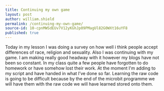 ```yaml
---
title: Continuing my own game
layout: post
author: william.shield
permalink: /continuing-my-own-game/
source-id: 10-cpnMWSdEUv7V12yKGhJp09PMagUl82G0WXt16uYF8
published: true
---
```

Today in my lesson I was doing a survey on how well i think people accept differences of race, religion and sexuality. Also I was continuing with my game. I am making really good headway with it however my blogs have not been so constant. In my class quite a few people have forgotten to do homework or have somehow lost their work. At the moment I'm adding to my script and have handed in what I’ve done so far. Learning the raw code is going to be difficult because by the end of the microbit programme we will have them with the raw code we will have learned stored onto them.

